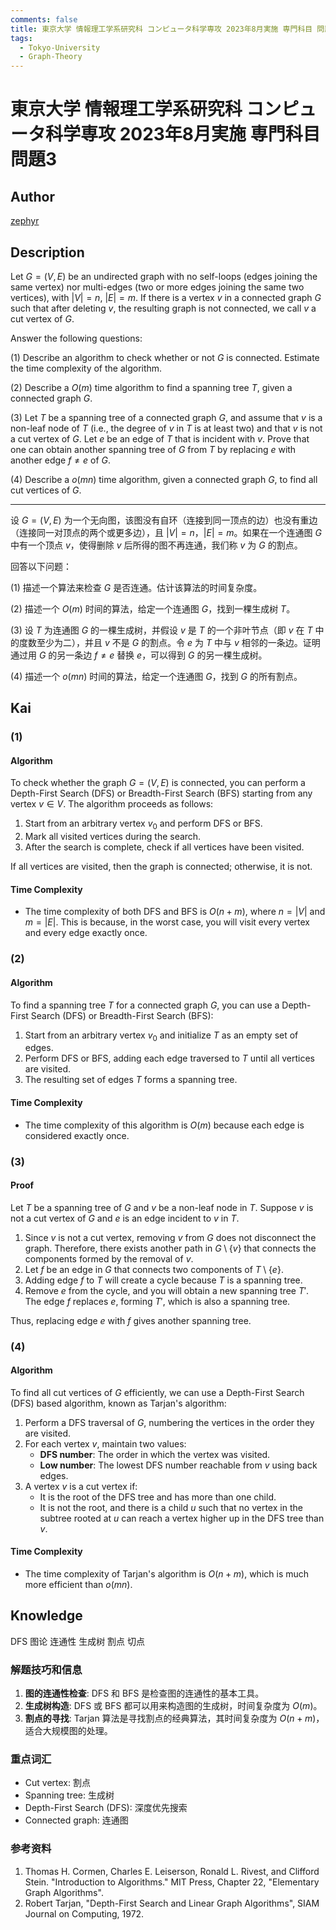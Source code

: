 ```yaml
---
comments: false
title: 東京大学 情報理工学系研究科 コンピュータ科学専攻 2023年8月実施 専門科目 問題3
tags:
  - Tokyo-University
  - Graph-Theory
---
```

# 東京大学 情報理工学系研究科 コンピュータ科学専攻 2023年8月実施 専門科目 問題3

## **Author**
[zephyr](https://inshi-notes.zephyr-zdz.space/)

## **Description**
Let $G = (V, E)$ be an undirected graph with no self-loops (edges joining the same vertex) nor multi-edges (two or more edges joining the same two vertices), with $|V| = n$, $|E| = m$. If there is a vertex $v$ in a connected graph $G$ such that after deleting $v$, the resulting graph is not connected, we call $v$ a cut vertex of $G$.

Answer the following questions:

(1) Describe an algorithm to check whether or not $G$ is connected. Estimate the time complexity of the algorithm.

(2) Describe a $O(m)$ time algorithm to find a spanning tree $T$, given a connected graph $G$.

(3) Let $T$ be a spanning tree of a connected graph $G$, and assume that $v$ is a non-leaf node of $T$ (i.e., the degree of $v$ in $T$ is at least two) and that $v$ is not a cut vertex of $G$. Let $e$ be an edge of $T$ that is incident with $v$. Prove that one can obtain another spanning tree of $G$ from $T$ by replacing $e$ with another edge $f \neq e$ of $G$.

(4) Describe a $o(mn)$ time algorithm, given a connected graph $G$, to find all cut vertices of $G$.

---

设 $G = (V, E)$ 为一个无向图，该图没有自环（连接到同一顶点的边）也没有重边（连接同一对顶点的两个或更多边），且 $|V| = n$，$|E| = m$。如果在一个连通图 $G$ 中有一个顶点 $v$，使得删除 $v$ 后所得的图不再连通，我们称 $v$ 为 $G$ 的割点。

回答以下问题：

(1) 描述一个算法来检查 $G$ 是否连通。估计该算法的时间复杂度。

(2) 描述一个 $O(m)$ 时间的算法，给定一个连通图 $G$，找到一棵生成树 $T$。

(3) 设 $T$ 为连通图 $G$ 的一棵生成树，并假设 $v$ 是 $T$ 的一个非叶节点（即 $v$ 在 $T$ 中的度数至少为二），并且 $v$ 不是 $G$ 的割点。令 $e$ 为 $T$ 中与 $v$ 相邻的一条边。证明通过用 $G$ 的另一条边 $f \neq e$ 替换 $e$，可以得到 $G$ 的另一棵生成树。

(4) 描述一个 $o(mn)$ 时间的算法，给定一个连通图 $G$，找到 $G$ 的所有割点。

## **Kai**
### (1)

#### Algorithm

To check whether the graph $G = (V, E)$ is connected, you can perform a Depth-First Search (DFS) or Breadth-First Search (BFS) starting from any vertex $v \in V$. The algorithm proceeds as follows:

1. Start from an arbitrary vertex $v_0$ and perform DFS or BFS.
2. Mark all visited vertices during the search.
3. After the search is complete, check if all vertices have been visited.

If all vertices are visited, then the graph is connected; otherwise, it is not.

#### Time Complexity

- The time complexity of both DFS and BFS is $O(n + m)$, where $n = |V|$ and $m = |E|$. This is because, in the worst case, you will visit every vertex and every edge exactly once.

### (2)

#### Algorithm

To find a spanning tree $T$ for a connected graph $G$, you can use a Depth-First Search (DFS) or Breadth-First Search (BFS):

1. Start from an arbitrary vertex $v_0$ and initialize $T$ as an empty set of edges.
2. Perform DFS or BFS, adding each edge traversed to $T$ until all vertices are visited.
3. The resulting set of edges $T$ forms a spanning tree.

#### Time Complexity

- The time complexity of this algorithm is $O(m)$ because each edge is considered exactly once.

### (3)

#### Proof

Let $T$ be a spanning tree of $G$ and $v$ be a non-leaf node in $T$. Suppose $v$ is not a cut vertex of $G$ and $e$ is an edge incident to $v$ in $T$.

1. Since $v$ is not a cut vertex, removing $v$ from $G$ does not disconnect the graph. Therefore, there exists another path in $G \setminus \{v\}$ that connects the components formed by the removal of $v$.
2. Let $f$ be an edge in $G$ that connects two components of $T \setminus \{e\}$.
3. Adding edge $f$ to $T$ will create a cycle because $T$ is a spanning tree.
4. Remove $e$ from the cycle, and you will obtain a new spanning tree $T'$. The edge $f$ replaces $e$, forming $T'$, which is also a spanning tree.

Thus, replacing edge $e$ with $f$ gives another spanning tree.

### (4)

#### Algorithm

To find all cut vertices of $G$ efficiently, we can use a Depth-First Search (DFS) based algorithm, known as Tarjan's algorithm:

1. Perform a DFS traversal of $G$, numbering the vertices in the order they are visited.
2. For each vertex $v$, maintain two values:
   - **DFS number**: The order in which the vertex was visited.
   - **Low number**: The lowest DFS number reachable from $v$ using back edges.
3. A vertex $v$ is a cut vertex if:
   - It is the root of the DFS tree and has more than one child.
   - It is not the root, and there is a child $u$ such that no vertex in the subtree rooted at $u$ can reach a vertex higher up in the DFS tree than $v$.

#### Time Complexity

- The time complexity of Tarjan's algorithm is $O(n + m)$, which is much more efficient than $o(mn)$.

## **Knowledge**

DFS 图论 连通性 生成树 割点 切点

### 解题技巧和信息

1. **图的连通性检查**: DFS 和 BFS 是检查图的连通性的基本工具。
2. **生成树构造**: DFS 或 BFS 都可以用来构造图的生成树，时间复杂度为 $O(m)$。
3. **割点的寻找**: Tarjan 算法是寻找割点的经典算法，其时间复杂度为 $O(n + m)$，适合大规模图的处理。

### 重点词汇

- Cut vertex: 割点
- Spanning tree: 生成树
- Depth-First Search (DFS): 深度优先搜索
- Connected graph: 连通图

### 参考资料

1. Thomas H. Cormen, Charles E. Leiserson, Ronald L. Rivest, and Clifford Stein. "Introduction to Algorithms." MIT Press, Chapter 22, "Elementary Graph Algorithms".
2. Robert Tarjan, "Depth-First Search and Linear Graph Algorithms", SIAM Journal on Computing, 1972.
